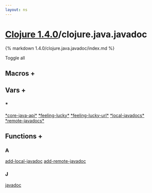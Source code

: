 ```yaml
---
layout: ns
---
```

# [Clojure 1.4.0](../)/clojure.java.javadoc

{% markdown 1.4.0/clojure.java.javadoc/index.md %}

<a id="tall">Toggle all</a>



## Macros <a id="mf">+</a>

<div id="macros" markdown="1">


</div>


## Vars <a id="vf">+</a>

<div id="vars" markdown="1">

### *
[\*core-java-api\*](./STAR_core_DASH_java_DASH_api_STAR/)
[\*feeling-lucky\*](./STAR_feeling_DASH_lucky_STAR/)
[\*feeling-lucky-url\*](./STAR_feeling_DASH_lucky_DASH_url_STAR/)
[\*local-javadocs\*](./STAR_local_DASH_javadocs_STAR/)
[\*remote-javadocs\*](./STAR_remote_DASH_javadocs_STAR/)

</div>


## Functions <a id="ff">+</a>

<div id="fns" markdown="1">

### A
[add-local-javadoc](./add_DASH_local_DASH_javadoc/)
[add-remote-javadoc](./add_DASH_remote_DASH_javadoc/)

### J
[javadoc](./javadoc/)

</div>
